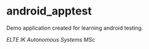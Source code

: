# android_apptest

Demo application created for learning android testing.

_ELTE IK Autonomous Systems MSc_
